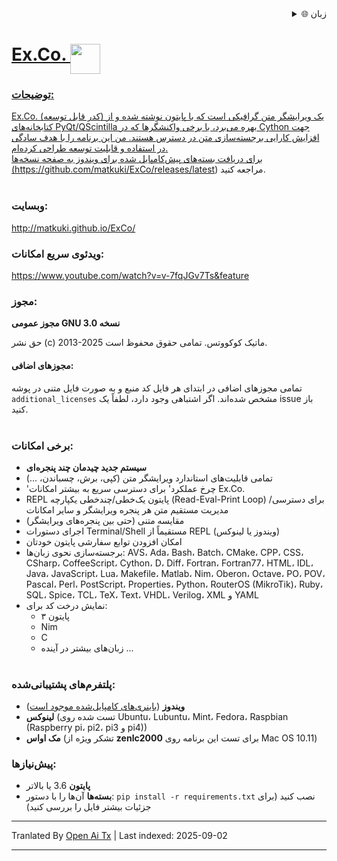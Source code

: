 
<div align="right">
  <details>
    <summary >🌐 زبان</summary>
    <div>
      <div align="center">
        <a href="https://openaitx.github.io/view.html?user=matkuki&project=ExCo&lang=en">انگلیسی</a>
        | <a href="https://openaitx.github.io/view.html?user=matkuki&project=ExCo&lang=zh-CN">简体中文</a>
        | <a href="https://openaitx.github.io/view.html?user=matkuki&project=ExCo&lang=zh-TW">繁體中文</a>
        | <a href="https://openaitx.github.io/view.html?user=matkuki&project=ExCo&lang=ja">ژاپنی</a>
        | <a href="https://openaitx.github.io/view.html?user=matkuki&project=ExCo&lang=ko">کره‌ای</a>
        | <a href="https://openaitx.github.io/view.html?user=matkuki&project=ExCo&lang=hi">هندی</a>
        | <a href="https://openaitx.github.io/view.html?user=matkuki&project=ExCo&lang=th">تایلندی</a>
        | <a href="https://openaitx.github.io/view.html?user=matkuki&project=ExCo&lang=fr">فرانسوی</a>
        | <a href="https://openaitx.github.io/view.html?user=matkuki&project=ExCo&lang=de">آلمانی</a>
        | <a href="https://openaitx.github.io/view.html?user=matkuki&project=ExCo&lang=es">اسپانیایی</a>
        | <a href="https://openaitx.github.io/view.html?user=matkuki&project=ExCo&lang=it">ایتالیایی</a>
        | <a href="https://openaitx.github.io/view.html?user=matkuki&project=ExCo&lang=ru">روسی</a>
        | <a href="https://openaitx.github.io/view.html?user=matkuki&project=ExCo&lang=pt">پرتغالی</a>
        | <a href="https://openaitx.github.io/view.html?user=matkuki&project=ExCo&lang=nl">هلندی</a>
        | <a href="https://openaitx.github.io/view.html?user=matkuki&project=ExCo&lang=pl">لهستانی</a>
        | <a href="https://openaitx.github.io/view.html?user=matkuki&project=ExCo&lang=ar">عربی</a>
        | <a href="https://openaitx.github.io/view.html?user=matkuki&project=ExCo&lang=fa">فارسی</a>
        | <a href="https://openaitx.github.io/view.html?user=matkuki&project=ExCo&lang=tr">ترکی</a>
        | <a href="https://openaitx.github.io/view.html?user=matkuki&project=ExCo&lang=vi">ویتنامی</a>
        | <a href="https://openaitx.github.io/view.html?user=matkuki&project=ExCo&lang=id">اندونزیایی</a>
        | <a href="https://openaitx.github.io/view.html?user=matkuki&project=ExCo&lang=as">অসমীয়া</
      </div>
    </div>
  </details>
</div>

# Ex&#46;Co&#46; <img src="https://github.com/matkuki/Ex-Co/blob/master/resources/exco-icon.png" align="top" width="48" height="48">
### توضیحات: ###
Ex&#46;Co&#46; (کدر قابل توسعه) یک ویرایشگر متن گرافیکی است که با پایتون نوشته شده و از کتابخانه‌های PyQt/QScintilla بهره می‌برد، با برخی واکنشگرها که در Cython جهت افزایش کارایی برجسته‌سازی متن در دسترس هستند.
من این برنامه را با هدف سادگی در استفاده و قابلیت توسعه طراحی کرده‌ام.<br>
برای دریافت بسته‌های پیش‌کامپایل شده برای ویندوز به صفحه نسخه‌ها (https://github.com/matkuki/ExCo/releases/latest) مراجعه کنید.
<br><br>
### وبسایت: ###
http://matkuki.github.io/ExCo/
<br>
### ویدئوی سریع امکانات: ###
https://www.youtube.com/watch?v=v-7fqJGv7Ts&feature

### مجوز: ###
__مجوز عمومی GNU نسخه 3.0__

حق نشر (c) 2013-2025 ماتیک کوکووتس. تمامی حقوق محفوظ است.
  
#### مجوزهای اضافی: ####
تمامی مجوزهای اضافی در ابتدای هر فایل کد منبع و به صورت فایل متنی در پوشه ```additional_licenses``` مشخص شده‌اند. اگر اشتباهی وجود دارد، لطفاً یک issue باز کنید.
<br><br>

### برخی امکانات: ###
- **سیستم جدید چیدمان چند پنجره‌ای**
- تمامی قابلیت‌های استاندارد ویرایشگر متن (کپی، برش، چسباندن، ...)
- 'چرخ عملکرد' برای دسترسی سریع به بیشتر امکانات Ex&#46;Co&#46;
- REPL پایتون یک‌خطی/چندخطی یکپارچه (Read-Eval-Print Loop) برای دسترسی/مدیریت مستقیم متن هر پنجره ویرایشگر و سایر امکانات
- مقایسه متنی (حتی بین پنجره‌های ویرایشگر)
- اجرای دستورات Terminal/Shell مستقیماً از REPL (ویندوز یا لینوکس)
- امکان افزودن توابع سفارشی پایتون خودتان
- برجسته‌سازی نحوی زبان‌ها: AVS، Ada، Bash، Batch، CMake، CPP، CSS، CSharp، CoffeeScript، Cython، D، Diff، Fortran، Fortran77، HTML، IDL، Java، JavaScript، Lua، Makefile، Matlab، Nim، Oberon، Octave، PO، POV، Pascal، Perl، PostScript، Properties، Python، RouterOS (MikroTik)، Ruby، SQL، Spice، TCL، TeX، Text، VHDL، Verilog، XML و YAML
- نمایش درخت کد برای: 
    - پایتون ۳
    - Nim
    - C
    - زبان‌های بیشتر در آینده ...
<br><br>

### پلتفرم‌های پشتیبانی‌شده: ###
- __ویندوز__ ([باینری‌های کامپایل‌شده موجود است](https://github.com/matkuki/ExCo/releases))
- __لینوکس__ (تست شده روی Ubuntu، Lubuntu، Mint، Fedora، Raspbian (Raspberry pi، pi2، pi3 و pi4))
- __مک اواس__ (تشکر ویژه از __zenlc2000__ برای تست این برنامه روی Mac OS 10.11)

### پیش‌نیازها: ###
- __پایتون__ 3.6 یا بالاتر
- __بسته‌ها__ آن‌ها را با دستور: `pip install -r requirements.txt` نصب کنید (برای جزئیات بیشتر فایل را بررسی کنید)


---

Tranlated By [Open Ai Tx](https://github.com/OpenAiTx/OpenAiTx) | Last indexed: 2025-09-02

---